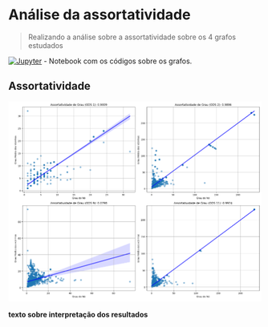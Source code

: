 # Análise da assortatividade

> Realizando a análise sobre a assortatividade sobre os 4 grafos estudados

[![Jupyter](https://img.shields.io/badge/-Notebook-191A1B?style=flat-square&logo=jupyter)](../requisito_02/assortatividade.ipynb) - Notebook com os códigos sobre os grafos.

## Assortatividade 

<p align="center">
    <img width=1000 src="../imgs/graficos_bipartidos.png"/>
</p>

**texto sobre interpretação dos resultados**